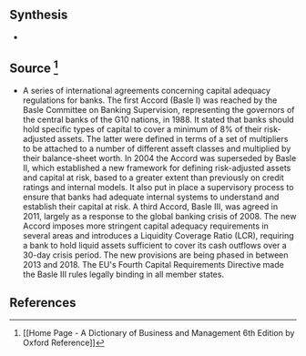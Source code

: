 ## Synthesis
- 
## Source [^1]
- A series of international agreements concerning capital adequacy regulations for banks. The first Accord (Basle I) was reached by the Basle Committee on Banking Supervision, representing the governors of the central banks of the G10 nations, in 1988. It stated that banks should hold specific types of capital to cover a minimum of $8 \%$ of their risk-adjusted assets. The latter were defined in terms of a set of multipliers to be attached to a number of different asseft classes and multiplied by their balance-sheet worth. In 2004 the Accord was superseded by Basle II, which established a new framework for defining risk-adjusted assets and capital at risk, based to a greater extent than previously on credit ratings and internal models. It also put in place a supervisory process to ensure that banks had adequate internal systems to understand and establish their capital at risk. A third Accord, Basle III, was agreed in 2011, largely as a response to the global banking crisis of 2008. The new Accord imposes more stringent capital adequacy requirements in several areas and introduces a Liquidity Coverage Ratio (LCR), requiring a bank to hold liquid assets sufficient to cover its cash outflows over a 30-day crisis period. The new provisions are being phased in between 2013 and 2018. The EU's Fourth Capital Requirements Directive made the Basle III rules legally binding in all member states.
## References

[^1]: [[Home Page - A Dictionary of Business and Management 6th Edition by Oxford Reference]]